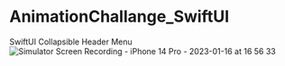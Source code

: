 # AnimationChallange_SwiftUI
SwiftUI Collapsible Header Menu
![Simulator Screen Recording - iPhone 14 Pro - 2023-01-16 at 16 56 33](https://user-images.githubusercontent.com/109949736/212626057-3a20a5f5-7713-4bb6-bd1d-d883ec76f98b.gif)
